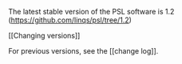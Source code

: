 The latest stable version of the PSL software is 1.2 (https://github.com/linqs/psl/tree/1.2)

[[Changing versions]]

For previous versions, see the [[change log]].